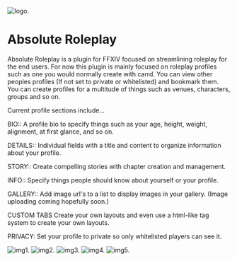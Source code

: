 ![logo.](https://github.com/serifas/AbsoluteRoleplay/blob/main/images/icon.png)

# Absolute Roleplay

Absolute Roleplay is a plugin for FFXIV focused on streamlining roleplay for the end users.
For now this plugin is mainly focused on roleplay profiles such as one you would normally create with carrd.
You can view other peoples profiles (If not set to private or whitelisted) and bookmark them.
You can create profiles for a multitude of things such as venues, characters, groups and so on.

Current profile sections include...

BIO::
A profile bio to specify things such as your age, height, weight, alignment, at first glance, and so on.

DETAILS::
Individual fields with a title and content to organize information about your profile.

STORY::
Create compelling stories with chapter creation and management.

INFO::
Specify things people should know about yourself or your profile.

GALLERY::
Add image url's to a list to display images in your gallery. (Image uploading coming hopefully soon.)

CUSTOM TABS
Create your own layouts and even use a html-like tag system to create your own layouts.


PRIVACY:
Set your profile to private so only whitelisted players can see it.

![img1.](https://i.imgur.com/qeKzW1b.png)
![img2.](https://i.imgur.com/mp32xTG.png)
![img3.](https://i.imgur.com/vdJLTOd.png)
![img4.](https://i.imgur.com/mN6esam.png)
![img5.](https://i.imgur.com/Vy5jikE.png)
